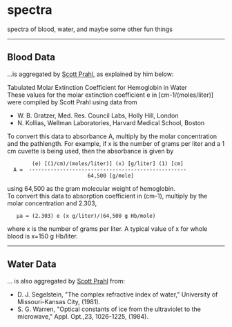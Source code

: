 # spectra
spectra of blood, water, and maybe some other fun things



_____
## Blood Data 
...is aggregated by [Scott Prahl](https://omlc.org/spectra/hemoglobin/summary.html), as explained by him below:

Tabulated Molar Extinction Coefficient for Hemoglobin in Water  
These values for the molar extinction coefficient e in [cm-1/(moles/liter)] were compiled by Scott Prahl using data from  
- W. B. Gratzer, Med. Res. Council Labs, Holly Hill, London
- N. Kollias, Wellman Laboratories, Harvard Medical School, Boston  
  
To convert this data to absorbance A, multiply by the molar concentration and the pathlength. For example, if x is the number of grams per liter and a 1 cm cuvette is being used, then the absorbance is given by

```
        (e) [(1/cm)/(moles/liter)] (x) [g/liter] (1) [cm]
  A =  ---------------------------------------------------
                          64,500 [g/mole]
```  
using 64,500 as the gram molecular weight of hemoglobin.  
To convert this data to absorption coefficient in (cm-1), multiply by the molar concentration and 2.303,

       µa = (2.303) e (x g/liter)/(64,500 g Hb/mole)
where x is the number of grams per liter. A typical value of x for whole blood is x=150 g Hb/liter.


_____
## Water Data
... is also aggregated by [Scott Prahl](https://omlc.org/spectra/water/abs/index.html) from:
- D. J. Segelstein, "The complex refractive index of water," University of Missouri-Kansas City, (1981).
- S. G. Warren, "Optical constants of ice from the ultraviolet to the microwave," Appl. Opt.,23, 1026-1225, (1984).
